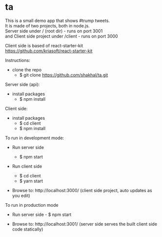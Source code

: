 # ta

This is a small demo app that shows #trump tweets.  
It is made of two projects, both in node.js.  
Server side under / (root dir) - runs on port 3001  
and Client side project under /client - runs on port 3000  
  
Client side is based of react-starter-kit  
https://github.com/kriasoft/react-starter-kit  

Instructions:
- clone the repo  
     - $ git clone https://github.com/shakhal/ta.git

Server side (api):
- install packages
     - $ npm install 

Client side:
- install packages
     - $ cd client
     - $ npm install


To run in development mode:
- Run server side 
     - $ npm start

- Run client side
     - $ cd client
     - $ yarn start

- Browse to: http://localhost:3000/  (client side project, auto updates as you edit)

To run in production mode  
- Run server side 
      - $ npm start

- Browse to: http://localhost:3001/  (server side serves the built client side code statically)



